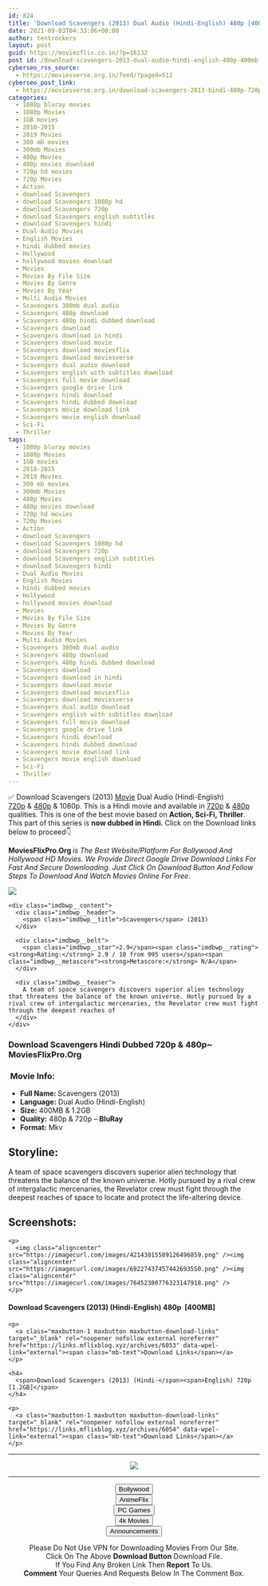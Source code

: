 ```yaml
---
id: 824
title: 'Download Scavengers (2013) Dual Audio (Hindi-English) 480p [400MB] || 720p [1.2GB]'
date: 2021-09-03T04:33:06+00:00
author: tentrockers
layout: post
guid: https://moviezflix.co.in/?p=16132
post id: /download-scavengers-2013-dual-audio-hindi-english-480p-400mb-720p-1-2gb/
cyberseo_rss_source:
  - https://moviesverse.org.in/feed/?paged=512
cyberseo_post_link:
  - https://moviesverse.org.in/download-scavengers-2013-hindi-480p-720p/
categories:
  - 1080p bluray movies
  - 1080p Movies
  - 1GB movies
  - 2010-2015
  - 2019 Movies
  - 300 mb movies
  - 300mb Movies
  - 480p Movies
  - 480p movies download
  - 720p hd movies
  - 720p Movies
  - Action
  - download Scavengers
  - download Scavengers 1080p hd
  - download Scavengers 720p
  - download Scavengers english subtitles
  - download Scavengers hindi
  - Dual Audio Movies
  - English Movies
  - hindi dubbed movies
  - Hollywood
  - hollywood movies download
  - Movies
  - Movies By File Size
  - Movies By Genre
  - Movies By Year
  - Multi Audio Movies
  - Scavengers 300mb dual audio
  - Scavengers 480p download
  - Scavengers 480p hindi dubbed download
  - Scavengers download
  - Scavengers download in hindi
  - Scavengers download movie
  - Scavengers download moviesflix
  - Scavengers download moviesverse
  - Scavengers dual audio download
  - Scavengers english with subtitles download
  - Scavengers full movie download
  - Scavengers google drive link
  - Scavengers hindi download
  - Scavengers hindi dubbed download
  - Scavengers movie download link
  - Scavengers movie english download
  - Sci-Fi
  - Thriller
tags:
  - 1080p bluray movies
  - 1080p Movies
  - 1GB movies
  - 2010-2015
  - 2019 Movies
  - 300 mb movies
  - 300mb Movies
  - 480p Movies
  - 480p movies download
  - 720p hd movies
  - 720p Movies
  - Action
  - download Scavengers
  - download Scavengers 1080p hd
  - download Scavengers 720p
  - download Scavengers english subtitles
  - download Scavengers hindi
  - Dual Audio Movies
  - English Movies
  - hindi dubbed movies
  - Hollywood
  - hollywood movies download
  - Movies
  - Movies By File Size
  - Movies By Genre
  - Movies By Year
  - Multi Audio Movies
  - Scavengers 300mb dual audio
  - Scavengers 480p download
  - Scavengers 480p hindi dubbed download
  - Scavengers download
  - Scavengers download in hindi
  - Scavengers download movie
  - Scavengers download moviesflix
  - Scavengers download moviesverse
  - Scavengers dual audio download
  - Scavengers english with subtitles download
  - Scavengers full movie download
  - Scavengers google drive link
  - Scavengers hindi download
  - Scavengers hindi dubbed download
  - Scavengers movie download link
  - Scavengers movie english download
  - Sci-Fi
  - Thriller
---
```

<div class="thecontent clearfix">
  <p>
    ✅ Download Scavengers (2013) <a href="https://moviesverse.org.in/category/movies/" data-wpel-link="internal">Movie</a> Dual Audio (Hindi-English) <a href="https://moviesverse.org.in/720p-movies/" data-wpel-link="internal">720p</a>&nbsp;&&nbsp;<a href="https://moviesverse.org.in/480p-movies/" data-wpel-link="internal">480p</a> & 1080p. This is a Hindi movie and available in <a href="https://moviesverse.org.in/720p-movies/" data-wpel-link="internal">720p</a>&nbsp;&&nbsp;<a href="https://moviesverse.org.in/480p-movies/" data-wpel-link="internal">480p</a> qualities. This is one of the best movie based on <strong>Action, Sci-Fi, Thriller</strong>. This part of this series is <strong>now dubbed in <span>Hindi.&nbsp;</span></strong><span>Click on the Download links below to proceed👇</span>
  </p>
  
  <p>
    <strong><span>MoviesFlixPro.Org&nbsp;</span></strong><em>is The Best Website/Platform For Bollywood And Hollywood HD Movies. We Provide Direct Google Drive Download Links For Fast And Secure Downloading. Just Click On Download Button And Follow Steps To&nbsp;Download And Watch Movies Online For Free.</em>
  </p>
  
  <div class="imdbwp imdbwp--movie dark">
    <div class="imdbwp__thumb">
      <a class="imdbwp__link" target="_blank" title="Scavengers" href="https://www.imdb.com/title/tt1564369/" rel="nofollow external noopener noreferrer" data-wpel-link="external"><img class="imdbwp__img" src="https://m.media-amazon.com/images/M/MV5BN2Y2YTdiZWUtMThlNy00MDk0LTllZGItNzI3NTdhMzZmODg0XkEyXkFqcGdeQXVyNzI1NzMxNzM@._V1_SX300.jpg" /></a>
    </div>
    
    <div class="imdbwp__content">
      <div class="imdbwp__header">
        <span class="imdbwp__title">Scavengers</span> (2013)
      </div>
      
      <div class="imdbwp__belt">
        <span class="imdbwp__star">2.9</span><span class="imdbwp__rating"><strong>Rating:</strong> 2.9 / 10 from 995 users</span><span class="imdbwp__metascore"><strong>Metascore:</strong> N/A</span>
      </div>
      
      <div class="imdbwp__teaser">
        A team of space scavengers discovers superior alien technology that threatens the balance of the known universe. Hotly pursued by a rival crew of intergalactic mercenaries, the Revelator crew must fight through the deepest reaches of
      </div>
    </div>
  </div>
  
  <h3>
    <span>Download Scavengers Hindi Dubbed 720p & 480p~ MoviesFlixPro.Org</span>
  </h3>
  
  <h3>
    <span>&nbsp;Movie Info:&nbsp;</span>
  </h3>
  
  <ul>
    <li>
      <strong>Full Name: </strong>Scavengers (2013)
    </li>
    <li>
      <strong>Language:</strong> Dual Audio (Hindi-English)
    </li>
    <li>
      <strong>Size:</strong> 400MB & 1.2GB
    </li>
    <li>
      <strong>Quality:</strong> 480p & 720p – <span><strong>BluRay</strong></span>
    </li>
    <li>
      <strong>Format:</strong>&nbsp;Mkv
    </li>
  </ul>
  
  <h2>
    <span>Storyline:</span>
  </h2>
  
  <p>
    A team of space scavengers discovers superior alien technology that threatens the balance of the known universe. Hotly pursued by a rival crew of intergalactic mercenaries, the Revelator crew must fight through the deepest reaches of space to locate and protect the life-altering device.
  </p>
  
  <div class="summary_text">
    <h2>
      <span>Screenshots:</span>
    </h2>
    
    <p>
      <img class="aligncenter" src="https://imagecurl.com/images/42143015589126496859.png" /><img class="aligncenter" src="https://imagecurl.com/images/69227437457442693550.png" /><img class="aligncenter" src="https://imagecurl.com/images/76452380776323147918.png" />
    </p>
  </div>
  
  <div class="inline canwrap">
    <h4>
      <span>Download Scavengers (2013) (Hindi-English) </span><span>480p&nbsp; [400MB]</span>
    </h4>
    
    <p>
      <a class="maxbutton-1 maxbutton maxbutton-download-links" target="_blank" rel="noopener nofollow external noreferrer" href="https://links.mflixblog.xyz/archives/6053" data-wpel-link="external"><span class="mb-text">Download Links</span></a>
    </p>
    
    <h4>
      <span>Download Scavengers (2013) (Hindi-</span><span>English) 720p [1.2GB]</span>
    </h4>
    
    <p>
      <a class="maxbutton-1 maxbutton maxbutton-download-links" target="_blank" rel="noopener nofollow external noreferrer" href="https://links.mflixblog.xyz/archives/6054" data-wpel-link="external"><span class="mb-text">Download Links</span></a>
    </p>
  </div>
</div>

<center>
  </p> 
  
  <hr />
  
  <p>
    <a href="http://gdrivepro.xyz/join.php" data-wpel-link="external" target="_blank" rel="nofollow external noopener noreferrer"><img src="https://i.imgur.com/FhMdWdW.png" /></a>
  </p>
  
  <hr />
  
  <p>
    <a href="https://dogemovies.xyz" target="_blank" data-wpel-link="external" rel="nofollow external noopener noreferrer"><button class="button button5">Bollywood</button></a><br /> <a href="https://animeflix.in" target="_blank" data-wpel-link="external" rel="nofollow external noopener noreferrer"><button class="button button5">AnimeFlix</button></a><br /> <a href="https://gamesflix.net/" target="_blank" data-wpel-link="external" rel="nofollow external noopener noreferrer"><button class="button button5">PC Games</button></a><br /> <a href="https://uhdmovies.in" target="_blank" data-wpel-link="external" rel="nofollow external noopener noreferrer"><button class="button button5">4k Movies</button></a><br /> <a href="https://moviesverse.org.in/announcements/" target="_blank" data-wpel-link="internal" rel="noopener"><button class="button button5">Announcements</button></a>
  </p>
  
  <div class="alert alert-danger">
    Please Do Not Use VPN for Downloading Movies From Our Site.
  </div>
  
  <div class="alert alert-success">
    Click On The Above <strong>Download Button</strong> Download File.
  </div>
  
  <div class="alert alert-warning">
    If You Find Any Broken Link Then <strong>Report</strong> To Us.
  </div>
  
  <div class="alert alert-info">
    <strong>Comment</strong> Your Queries And Requests Below In The Comment Box.
  </div>
  
  <p>
    </center>
  </p>